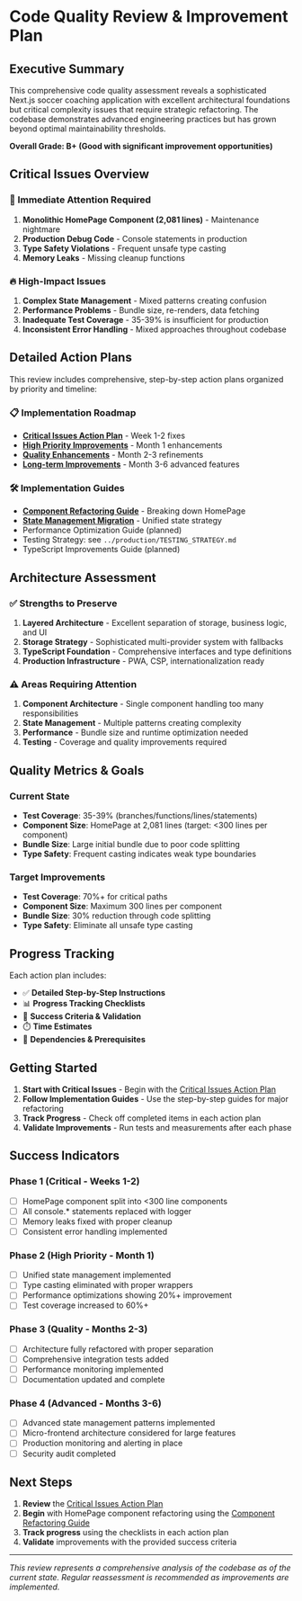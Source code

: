 # Code Quality Review & Improvement Plan

## Executive Summary

This comprehensive code quality assessment reveals a sophisticated Next.js soccer coaching application with excellent architectural foundations but critical complexity issues that require strategic refactoring. The codebase demonstrates advanced engineering practices but has grown beyond optimal maintainability thresholds.

**Overall Grade: B+ (Good with significant improvement opportunities)**

## Critical Issues Overview

### 🚨 Immediate Attention Required

1. **Monolithic HomePage Component (2,081 lines)** - Maintenance nightmare
2. **Production Debug Code** - Console statements in production
3. **Type Safety Violations** - Frequent unsafe type casting
4. **Memory Leaks** - Missing cleanup functions

### 🔥 High-Impact Issues

1. **Complex State Management** - Mixed patterns creating confusion
2. **Performance Problems** - Bundle size, re-renders, data fetching
3. **Inadequate Test Coverage** - 35-39% is insufficient for production
4. **Inconsistent Error Handling** - Mixed approaches throughout codebase

## Detailed Action Plans

This review includes comprehensive, step-by-step action plans organized by priority and timeline:

### 📋 Implementation Roadmap

- **[Critical Issues Action Plan](CRITICAL_ISSUES_ACTION_PLAN.md)** - Week 1-2 fixes
- **[High Priority Improvements](HIGH_PRIORITY_IMPROVEMENTS.md)** - Month 1 enhancements  
- **[Quality Enhancements](QUALITY_ENHANCEMENTS.md)** - Month 2-3 refinements
- **[Long-term Improvements](LONG_TERM_IMPROVEMENTS.md)** - Month 3-6 advanced features

### 🛠 Implementation Guides

- **[Component Refactoring Guide](guides/COMPONENT_REFACTORING_GUIDE.md)** - Breaking down HomePage
- **[State Management Migration](guides/STATE_MANAGEMENT_MIGRATION.md)** - Unified state strategy
- Performance Optimization Guide (planned)
- Testing Strategy: see `../production/TESTING_STRATEGY.md`
- TypeScript Improvements Guide (planned)

## Architecture Assessment

### ✅ Strengths to Preserve

1. **Layered Architecture** - Excellent separation of storage, business logic, and UI
2. **Storage Strategy** - Sophisticated multi-provider system with fallbacks
3. **TypeScript Foundation** - Comprehensive interfaces and type definitions
4. **Production Infrastructure** - PWA, CSP, internationalization ready

### ⚠️ Areas Requiring Attention

1. **Component Architecture** - Single component handling too many responsibilities
2. **State Management** - Multiple patterns creating complexity
3. **Performance** - Bundle size and runtime optimization needed
4. **Testing** - Coverage and quality improvements required

## Quality Metrics & Goals

### Current State
- **Test Coverage**: 35-39% (branches/functions/lines/statements)
- **Component Size**: HomePage at 2,081 lines (target: <300 lines per component)
- **Bundle Size**: Large initial bundle due to poor code splitting
- **Type Safety**: Frequent casting indicates weak type boundaries

### Target Improvements
- **Test Coverage**: 70%+ for critical paths
- **Component Size**: Maximum 300 lines per component
- **Bundle Size**: 30% reduction through code splitting
- **Type Safety**: Eliminate all unsafe type casting

## Progress Tracking

Each action plan includes:
- ✅ **Detailed Step-by-Step Instructions**
- 📊 **Progress Tracking Checklists**
- 🎯 **Success Criteria & Validation**
- ⏱️ **Time Estimates**
- 🔄 **Dependencies & Prerequisites**

## Getting Started

1. **Start with Critical Issues** - Begin with the [Critical Issues Action Plan](CRITICAL_ISSUES_ACTION_PLAN.md)
2. **Follow Implementation Guides** - Use the step-by-step guides for major refactoring
3. **Track Progress** - Check off completed items in each action plan
4. **Validate Improvements** - Run tests and measurements after each phase

## Success Indicators

### Phase 1 (Critical - Weeks 1-2)
- [ ] HomePage component split into <300 line components
- [ ] All console.* statements replaced with logger
- [ ] Memory leaks fixed with proper cleanup
- [ ] Consistent error handling implemented

### Phase 2 (High Priority - Month 1)  
- [ ] Unified state management implemented
- [ ] Type casting eliminated with proper wrappers
- [ ] Performance optimizations showing 20%+ improvement
- [ ] Test coverage increased to 60%+

### Phase 3 (Quality - Months 2-3)
- [ ] Architecture fully refactored with proper separation
- [ ] Comprehensive integration tests added
- [ ] Performance monitoring implemented
- [ ] Documentation updated and complete

### Phase 4 (Advanced - Months 3-6)
- [ ] Advanced state management patterns implemented
- [ ] Micro-frontend architecture considered for large features
- [ ] Production monitoring and alerting in place
- [ ] Security audit completed

## Next Steps

1. **Review** the [Critical Issues Action Plan](CRITICAL_ISSUES_ACTION_PLAN.md)
2. **Begin** with HomePage component refactoring using the [Component Refactoring Guide](guides/COMPONENT_REFACTORING_GUIDE.md)
3. **Track progress** using the checklists in each action plan
4. **Validate** improvements with the provided success criteria

---

*This review represents a comprehensive analysis of the codebase as of the current state. Regular reassessment is recommended as improvements are implemented.*
